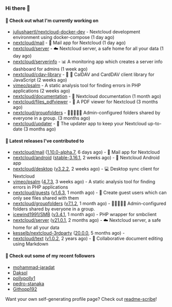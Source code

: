 ### Hi there 👋

#### 👷 Check out what I'm currently working on

- [juliushaertl/nextcloud-docker-dev](https://github.com/juliushaertl/nextcloud-docker-dev) - Nextcloud development environment using docker-compose (1 day ago)
- [nextcloud/mail](https://github.com/nextcloud/mail) - 💌 Mail app for Nextcloud (1 day ago)
- [nextcloud/server](https://github.com/nextcloud/server) - ☁️ Nextcloud server, a safe home for all your data (1 day ago)
- [nextcloud/serverinfo](https://github.com/nextcloud/serverinfo) - 📊 A monitoring app which creates a server info dashboard for admins (1 week ago)
- [nextcloud/cdav-library](https://github.com/nextcloud/cdav-library) - :date: 📇 CalDAV and CardDAV client library for JavaScript (2 weeks ago)
- [vimeo/psalm](https://github.com/vimeo/psalm) - A static analysis tool for finding errors in PHP applications (2 weeks ago)
- [nextcloud/documentation](https://github.com/nextcloud/documentation) - 📘 Nextcloud documentation (1 month ago)
- [nextcloud/files_pdfviewer](https://github.com/nextcloud/files_pdfviewer) - :book: A PDF viewer for Nextcloud (3 months ago)
- [nextcloud/groupfolders](https://github.com/nextcloud/groupfolders) - 📁👩‍👩‍👧‍👦 Admin-configured folders shared by everyone in a group. (3 months ago)
- [nextcloud/updater](https://github.com/nextcloud/updater) - :arrows_counterclockwise: The updater app to keep your Nextcloud up-to-date (3 months ago)

#### 🔭 Latest releases I've contributed to

- [nextcloud/mail](https://github.com/nextcloud/mail) ([1.10.0-alpha.7](https://github.com/nextcloud/mail/releases/tag/1.10.0-alpha.7), 6 days ago) - 💌 Mail app for Nextcloud
- [nextcloud/android](https://github.com/nextcloud/android) ([stable-3.16.1](https://github.com/nextcloud/android/releases/tag/stable-3.16.1), 2 weeks ago) - 📱 Nextcloud Android app
- [nextcloud/desktop](https://github.com/nextcloud/desktop) ([v3.2.2](https://github.com/nextcloud/desktop/releases/tag/v3.2.2), 2 weeks ago) - 💻 Desktop sync client for Nextcloud
- [vimeo/psalm](https://github.com/vimeo/psalm) ([4.7.3](https://github.com/vimeo/psalm/releases/tag/4.7.3), 3 weeks ago) - A static analysis tool for finding errors in PHP applications
- [nextcloud/guests](https://github.com/nextcloud/guests) ([v1.6.3](https://github.com/nextcloud/guests/releases/tag/v1.6.3), 1 month ago) - 🙈 Create guest users which can only see files shared with them
- [nextcloud/groupfolders](https://github.com/nextcloud/groupfolders) ([v7.1.2](https://github.com/nextcloud/groupfolders/releases/tag/v7.1.2), 1 month ago) - 📁👩‍👩‍👧‍👦 Admin-configured folders shared by everyone in a group.
- [icewind1991/SMB](https://github.com/icewind1991/SMB) ([v3.4.1](https://github.com/icewind1991/SMB/releases/tag/v3.4.1), 1 month ago) - PHP wrapper for smbclient
- [nextcloud/server](https://github.com/nextcloud/server) ([v21.0.1](https://github.com/nextcloud/server/releases/tag/v21.0.1), 2 months ago) - ☁️ Nextcloud server, a safe home for all your data
- [kesselb/nextcloud-3rdparty](https://github.com/kesselb/nextcloud-3rdparty) ([20.0.0](https://github.com/kesselb/nextcloud-3rdparty/releases/tag/20.0.0), 5 months ago) - 
- [nextcloud/text](https://github.com/nextcloud/text) ([v1.0.2](https://github.com/nextcloud/text/releases/tag/v1.0.2), 2 years ago) - 📑 Collaborative document editing using Markdown

#### 👯 Check out some of my recent followers

- [mohammad-jaradat](https://github.com/mohammad-jaradat)
- [Daksol](https://github.com/Daksol)
- [pollypolly1](https://github.com/pollypolly1)
- [pedro-stanaka](https://github.com/pedro-stanaka)
- [Githopp192](https://github.com/Githopp192)

Want your own self-generating profile page? Check out [readme-scribe](https://github.com/muesli/readme-scribe)!
